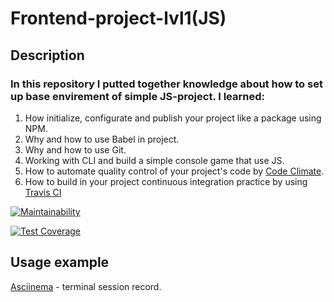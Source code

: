 # Frontend-project-lvl1(JS)
## Description
### In this repository I putted together knowledge about how to set up base envirement of simple JS-project. I learned:
1. How initialize, configurate and publish your project like a package using NPM.
2. Why and how to use Babel in project.
3. Why and how to use Git.
4. Working with CLI and build a simple console game that use JS.
5. How to automate quality control of your project's code by [Code Climate](https://codeclimate.com).
6. How to build in your project continuous integration practice by using [Travis CI](https://travis-ci.com/)

[![Maintainability](https://api.codeclimate.com/v1/badges/27075846202965102e3e/maintainability)](https://codeclimate.com/github/DzhafarOFF/frontend-project-lvl1/maintainability)

[![Test Coverage](https://api.codeclimate.com/v1/badges/27075846202965102e3e/test_coverage)](https://codeclimate.com/github/DzhafarOFF/frontend-project-lvl1/test_coverage)

## Usage example
[Asciinema](https://asciinema.org/a/DZ7ilIp4U2gxJTL5VJiGf9ST7) - terminal session record.
